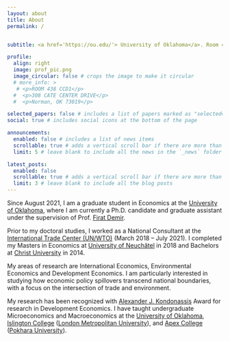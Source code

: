 ```yaml
---
layout: about
title: About
permalink: /


subtitle: <a href='https://ou.edu/'> University of Oklahoma</a>. Room 438 CCD1, 308 Cate Center Drive, Norman, OK 73019 U.S.A.

profile:
  align: right
  image: prof_pic.png
  image_circular: false # crops the image to make it circular
  # more_info: >
   # <p>ROOM 438 CCD1</p>
  #  <p>308 CATE CENTER DRIVE</p>
  #  <p>Norman, OK 73019</p>

selected_papers: false # includes a list of papers marked as "selected={true}"
social: true # includes social icons at the bottom of the page

announcements:
  enabled: false # includes a list of news items
  scrollable: true # adds a vertical scroll bar if there are more than 3 news items
  limit: 5 # leave blank to include all the news in the `_news` folder

latest_posts:
  enabled: false
  scrollable: true # adds a vertical scroll bar if there are more than 3 new posts items
  limit: 3 # leave blank to include all the blog posts
---
```

Since August 2021, I am a graduate student in Economics at the [University of Oklahoma](https://ou.edu/), where I am currently a Ph.D. candidate and graduate assistant under the supervision of Prof. [Firat Demir](https://firatdemir.oucreate.com/).

Prior to my doctoral studies, I worked as a National Consultant at the [International Trade Center (UN/WTO)](https://www.intracen.org/) (March 2018 – July 2021). I completed my Masters in Economics at [University of Neuchâtel](https://www.unine.ch/) in 2018 and Bachelors at [Christ University](https://www.christuniversity.in/) in 2014.

My areas of research are International Economics, Environmental Economics and Development Economics. I am particularly interested in studying how economic policy spillovers transcend national boundaries,  with a focus on the intersection of trade and environment.

My research has been recognized with [Alexander J. Kondonassis](https://www.ohehs.org/hof/alexanderkondonassis.html) Award for research in Development Economics. I have taught undergraduate Microeconomics and Macroeconomics at the [University of Oklahoma](https://ou.edu/), [Islington College](https://islington.edu.np/) ([London Metropolitan University](https://www.londonmet.ac.uk/)), and [Apex College](https://apexcollege.edu.np/) ([Pokhara University](https://pu.edu.np/)).
